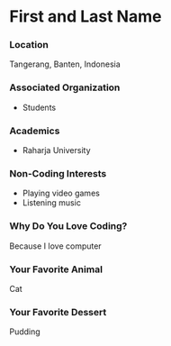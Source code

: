 # First and Last Name

### Location
Tangerang, Banten, Indonesia

### Associated Organization
- Students

### Academics
- Raharja University

### Non-Coding Interests
- Playing video games
- Listening music

### Why Do You Love Coding?
Because I love computer

### Your Favorite Animal
Cat

### Your Favorite Dessert
Pudding
